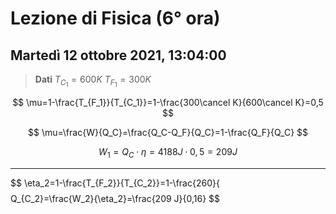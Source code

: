#  Lezione di Fisica (6° ora)
## Martedì 12 ottobre 2021, 13:04:00
> **Dati**
> $T_{C_1}=600K$
> $T_{F_1}=300K$


$$
\mu=1-\frac{T_{F_1}}{T_{C_1}}=1-\frac{300\cancel K}{600\cancel K}=0,5
$$

$$
\mu=\frac{W}{Q_C}=\frac{Q_C-Q_F}{Q_C}=1-\frac{Q_F}{Q_C}
$$



$$
W_1=Q_C\cdot \eta=4188J\cdot 0,5=209J
$$

---
$$
\eta_2=1-\frac{T_{F_2}}{T_{C_2}}=1-\frac{260}{
$$
$$
Q_{C_2}=\frac{W_2}{\eta_2}=\frac{209 J}{0,16}
$$
<!--stackedit_data:
eyJoaXN0b3J5IjpbMTA3ODQ0NTY5NiwtMjI2NDEzMDQwXX0=
-->